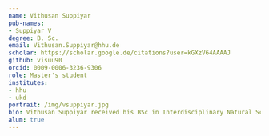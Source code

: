 ```yaml
---
name: Vithusan Suppiyar
pub-names:
- Suppiyar V
degree: B. Sc.
email: Vithusan.Suppiyar@hhu.de
scholar: https://scholar.google.de/citations?user=kGXzV64AAAAJ
github: visuu90
orcid: 0009-0006-3236-9306
role: Master's student
institutes:
- hhu
- ukd
portrait: /img/vsuppiyar.jpg
bio: Vithusan Suppiyar received his BSc in Interdisciplinary Natural Sciences with a focus on Biology in 2022 and his MSc in Biology with a focus on Bioinformatics in 2024, both from the Heinrich Heine University Düsseldorf. He is now a PhD student at the German Cancer Research Center (DKFZ) and is conducting his research at the Group for Cancer Bioinformatics and Multiomics under the supervision of Dr. David Koppstein. His primary research interests include long-read sequencing, computational pipeline development, and RNA isoform analysis.
alum: true
---
```

